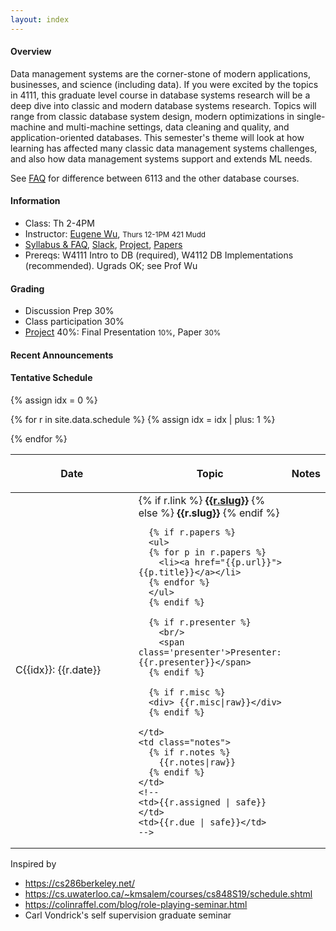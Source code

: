 ```yaml
---
layout: index
---
```



#### Overview

Data management systems are the corner-stone of modern applications, businesses, and science (including data).  If you were excited by the topics in 4111,  this graduate level course in database systems research will be a deep dive into classic and modern database systems research.  Topics will range from classic database system design, modern optimizations in single-machine and multi-machine settings, data cleaning and quality, and application-oriented databases.   This semester's theme will look at how learning has affected many classic data management systems challenges, and also how data management systems support and extends ML needs.

<!--The class places a heavy emphasis on paper reading, discussion, and presentation. The point is to practice reading papers critically, writing proper reviews, implementing ideas in research papers, and conducting research. As such, students will be expected to read papers in depth, complete assignments based ideas from the readings, and conduct a semester-long research project.-->

<!--
Ideally, you will be comfortable with reading code that is not yours, open to trying different software systems, and willing to actively participate in and lead discussions.
-->

See [FAQ](./syllabus#faq) for difference between 6113 and the other database courses. 

<!--<small style="color: grey">Course capped at 25. </small>-->


#### Information 

* Class: Th 2-4PM
* Instructor: [Eugene Wu](http://www.eugenewu.net), <small>Thurs 12-1PM 421 Mudd</small>
* [Syllabus & FAQ](./syllabus), 
[Slack](https://w6113-s23.slack.com),
[Project](./projects),
[Papers](./papers)
* Prereqs: W4111 Intro to DB (required), W4112 DB Implementations (recommended).  Ugrads OK; see Prof Wu

#### Grading 

* Discussion Prep 30%
* Class participation 30%
* [Project](./projects) 40%:
   Final Presentation <small>10%</small>,
   Paper <small>30%</small>

<!--
* [Paper Reviews](./papers) <small>10%</small>
* [Assignments](./assignments) <small>15%</small>
-->


#### Recent Announcements


#### Tentative Schedule

<style>
.presenter { }
</style>

<table class="table table-striped schedule">
  <thead>
  <tr>
    <!--<th class="idx" style="width: 3em; max-width:3em;"></th>-->
    <th class="date" style="width: 15em; max-width: 15em;"> <p> <span>Date </span> </p> </th>
    <th style="min-width: 15%;"> <p> <span>Topic </span> </p> </th>
    <th style="width: 10%"> <p> <span>Notes </span> </p> </th>
    <!--<th style="width: 15%;"> <p> <span>Assigned</span> </p> </th>
    <th style="width: 15%;"> <p> <span>Due</span> </p> </th>-->
  </tr>
  </thead>
{% assign idx = 0 %}

{% for r in site.data.schedule %}
  {% assign idx = idx | plus: 1  %}

  <tr style="background-color: {{r.color}}; ">
    <td class="date">C{{idx}}: {{r.date}}</td>
    <td class="slug">
      {% if r.link %}
        <a href="./papers#{{r.link}}"><b>{{r.slug}}</b></a>
      {% else %}
        <b>{{r.slug}}</b>
      {% endif %}

      {% if r.papers %}
      <ul>
      {% for p in r.papers %}
        <li><a href="{{p.url}}">{{p.title}}</a></li> 
      {% endfor %}
      </ul>
      {% endif %}

      {% if r.presenter %}
        <br/>
        <span class='presenter'>Presenter: {{r.presenter}}</span>
      {% endif %}

      {% if r.misc %}
      <div> {{r.misc|raw}}</div>
      {% endif %}

    </td>
    <td class="notes">
      {% if r.notes %}
        {{r.notes|raw}}
      {% endif %}
    </td>
    <!--
    <td>{{r.assigned | safe}}</td>
    <td>{{r.due | safe}}</td>
    -->
  </tr>
{% endfor %}

</table>


Inspired by

* https://cs286berkeley.net/
* https://cs.uwaterloo.ca/~kmsalem/courses/cs848S19/schedule.shtml
* https://colinraffel.com/blog/role-playing-seminar.html
* Carl Vondrick's self supervision graduate seminar

